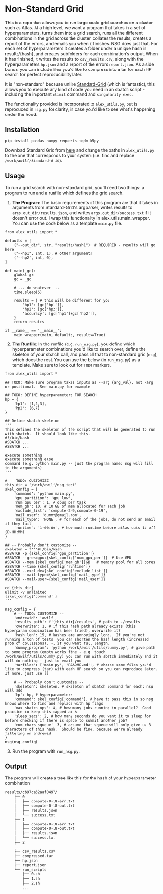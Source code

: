 # Non-Standard Grid

This is a repo that allows you to run large scale grid searches on a cluster such as Atlas. At a high level, we want a program that takes in a set of hyperparameters, turns them into a grid search, runs all the different combinations in the grid across the cluster, collates the results, creates a report of the errors, and emails you when it finishes.  NSG does just that.  For each set of hyperparameters it creates a folder under a unique hash in results/{hash}, and creates subfolders for each combination's output.  When it has finished, it writes the results to `csv_results.csv`, along with the hyperparameters `hp.json` and a report of the errors `report.json`. As a side bonus, you can include files you'd like to compress into a tar for each HP search for perfect reproducibility later.

It is "non-standard" because unlike [Standard-Grid](https://github.com/A2Zadeh/Standard-Grid) (which is fantastic), this allows you to execute any kind of code you need in an sbatch script - including the important `ulimit` command and `singularity exec`. 

The functionality provided is incorporated to `alex_utils.py`, but is reproduced in `nsg.py` for clarity, in case you'd like to see what's happening under the hood.

## Installation
```
pip install pandas numpy requests tqdm h5py
```

Download Standard Grid from [here](https://github.com/abwilf/Standard-Grid) and change the paths in `alex_utils.py` to the one that corresponds to your system (i.e. find and replace `/work/awilf/Standard-Grid`). 

## Usage
To run a grid search with non-standard grid, you'll need two things: a program to run and a runfile which defines the grid search.
1. **The Program**: The basic requirements of this program are that it takes in arguments from Standard-Grid's argparser, writes results to `args.out_dir/results.json`, and writes `args.out_dir/success.txt` if it doesn't error out. I wrap this functionality in alex_utils.main_wrapper.  You can use the code below as a template `main.py` file.

```
from alex_utils import *

defaults = [
    ("--out_dir", str, "results/hash1"), # REQUIRED - results will go here
    ("--hp1", int, 1), # other arguments
    ('--hp2', int, 0),
]

def main(_gc):
    global gc
    gc = _gc

    # ... do whatever ...
    time.sleep(5)

    results = { # this will be different for you
        'hp1': [gc['hp1']],
        'hp2': [gc['hp2']],
        'accuracy': [gc['hp1']+gc['hp2']],
    }
    return results

if __name__ == '__main__':
    main_wrapper(main, defaults, results=True)
```

2. **The Runfile**: In the runfile (e.g. `run_nsg.py`), you define which hyperparameter combinations you'd like to search over, define the skeleton of your sbatch call, and pass all that to non-standard grid (`nsg`), which does the rest.  You can use the below (in `run_nsg.py`) as a template.  Make sure to look out for `TODO` markers.
```
from alex_utils import *

## TODO: Make sure program takes inputs as --arg {arg_val}, not -arg or positional.  See main.py for example.

## TODO: DEFINE hyperparameters FOR SEARCH
hp = {
    'hp1': [1,2,3],
    'hp2': [6,7]
}

## Define sbatch skeleton
'''
This defines the skeleton of the script that will be generated to run with sbatch.  It should look like this.
#!/bin/bash
#SBATCH ...
#SBATCH ...

execute something
execute something else
command (e.g. python main.py -- just the program name: nsg will fill in the arguments)
'''

# -- TODO: CUSTOMIZE --
this_dir = '/work/awilf/nsg_test'
skel_config = {
    'command': 'python main.py',
    'gpu_partition': 'gpu_low',
    'num_gpu_per': 1, # gpus per task
    'mem_gb': 10, # 10 GB of mem allocated for each job
    'exclude_list': 'compute-2-9,compute-0-19',
    'mail_user': 'dummy@gmail.com',
    'mail_type': 'NONE', # for each of the jobs, do not send an email if they fail
    'runtime': '1-00:00', # how much runtime before atlas cuts it off (D-HH:MM)
}

## -- Probably don't customize --
skeleton = f'''#!/bin/bash
#SBATCH -p {skel_config['gpu_partition']}
#SBATCH --gres=gpu:{skel_config['num_gpu_per']}  # Use GPU
#SBATCH --mem {skel_config['mem_gb']}GB   # memory pool for all cores
#SBATCH --time {skel_config['runtime']}
#SBATCH --exclude={skel_config['exclude_list']}
#SBATCH --mail-type={skel_config['mail_type']}
#SBATCH --mail-user={skel_config['mail_user']}

cd {this_dir}
ulimit -v unlimited
{skel_config['command']}
'''

nsg_config = {
    # -- TODO: CUSTOMIZE --
    'andrewid': 'awilf',
    'results_path': f'{this_dir}/results', # path to ./results
    'overwrite': 1, # if this hash path already exists (this hyperparam combination has been tried), overwrite it?
    'hash_len': 15, # hashes are annoyingly long.  If you're not running a ton of tests, you can shorten the hash length (increased prob of collisions). -1 if you want full length.
    'dummy_program': 'python /work/awilf/utils/dummy.py', # give path to some program (empty works fine - e.g. touch /work/awilf/utils/dummy.py) you can run with sbatch immediately and it will do nothing - just to email you
    'tarfiles': ['main.py', 'README.md'], # choose some files you'd like to compress (tar) with each HP search so you can reproduce later.  If none, just use []

    # -- Probably don't customize --
    'skeleton': skeleton, # skeleton of sbatch command for each: nsg will add
    'hp': hp, # hyperparameters
    'command': skel_config['command'], # have to pass this in so nsg knows where to find and replace with hp flags
    'max_sbatch_ops': 8, # how many jobs running in parallel?  Good practice to keep this capped at 8
    'sleep_secs': 2, # how many seconds do you want it to sleep for before checking if there is space to submit another job?
    'num_chars_squeue': 3, # assume that squeue will only give us 3 characters of this hash.  Should be fine, because we're already filtering on andrewid
}
nsg(nsg_config)
```

3. Run the program with `run_nsg.py`. 

## Output
The program will create a tree like this for the hash of your hyperparameter combination
```bash
results/cb97ca32aaf0497/
    ├── 0
    │   ├── compute-0-18-err.txt
    │   ├── compute-0-18-out.txt
    │   ├── results.json
    │   └── success.txt
    ├── 1
    │   ├── compute-0-18-err.txt
    │   ├── compute-0-18-out.txt
    │   ├── results.json
    │   └── success.txt
    ├── 2
    ...
    ├── csv_results.csv
    ├── compressed.tar
    ├── hp.json
    ├── report.json
    └── run_scripts
        ├── 0.sh
        ├── 1.sh
        ├── 2.sh
        ...
```